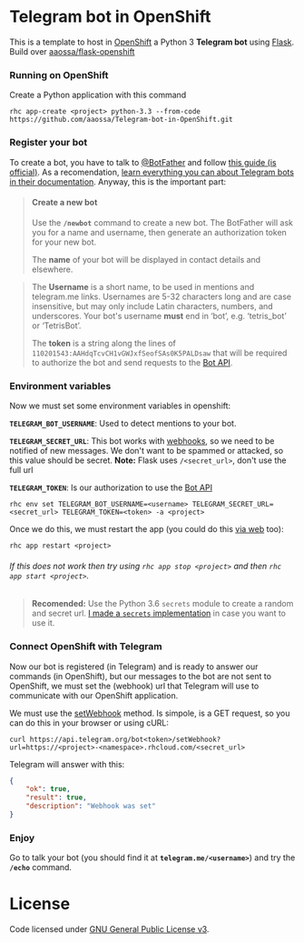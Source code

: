# Telegram bot in OpenShift

This is a template to host in [OpenShift](https://openshift.redhat.com) a Python 3 **Telegram bot** using [Flask](http://flask.pocoo.org/). Build over [aaossa/flask-openshift](https://github.com/aaossa/flask-openshift)


### Running on OpenShift

Create a Python application with this command

```shell
rhc app-create <project> python-3.3 --from-code https://github.com/aaossa/Telegram-bot-in-OpenShift.git
```


### Register your bot

To create a bot, you have to talk to [@BotFather](https://telegram.me/botfather) and follow [this guide (is official)](https://core.telegram.org/bots#6-botfather). As a recomendation, [learn everything you can about Telegram bots in their documentation](https://core.telegram.org/bots#). Anyway, this is the important part:

> #### Create a new bot
> Use the **`/newbot`** command to create a new bot. The BotFather will ask you for a name and username, then generate an authorization token for your new bot.
> 
> The **name** of your bot will be displayed in contact details and elsewhere.

> The **Username** is a short name, to be used in mentions and telegram.me links. Usernames are 5-32 characters long and are case insensitive, but may only include Latin characters, numbers, and underscores. Your bot's username **must** end in ‘bot’, e.g. ‘tetris_bot’ or ‘TetrisBot’.
> 
> The **token** is a string along the lines of `110201543:AAHdqTcvCH1vGWJxfSeofSAs0K5PALDsaw` that will be required to authorize the bot and send requests to the [Bot API](https://core.telegram.org/bots/api).


### Environment variables

Now we must set some environment variables in openshift: 

**`TELEGRAM_BOT_USERNAME`**: Used to detect mentions to your bot.

**`TELEGRAM_SECRET_URL`**: This bot works with [webhooks](https://core.telegram.org/bots/api#setwebhook), so we need to be notified of new messages. We don't want to be spammed or attacked, so this value should be secret. **Note:** Flask uses `/<secret_url>`, don't use the full url

**`TELEGRAM_TOKEN`**: Is our authorization to use the [Bot API](https://core.telegram.org/bots/api)

```shell
rhc env set TELEGRAM_BOT_USERNAME=<username> TELEGRAM_SECRET_URL=<secret_url> TELEGRAM_TOKEN=<token> -a <project>
```

Once we do this, we must restart the app (you could do this [via web](https://openshift.redhat.com/app/console/applications) too):

```shell
rhc app restart <project>
```

###### If this does not work then try using `rhc app stop <project>` and then `rhc app start <project>`.

> **Recomended:** Use the Python 3.6 `secrets` module to create a random and secret url. [I made a `secrets` implementation](https://gist.github.com/aaossa/a4c83ad87cd61fbd4c06f37f5913d2e3) in case you want to use it.


### Connect OpenShift with Telegram

Now our bot is registered (in Telegram) and is ready to answer our commands (in OpenShift), but our messages to the bot are not sent to OpenShift, we must set the (webhook) url that Telegram will use to communicate with our OpenShift application.

We must use the [setWebhook](https://core.telegram.org/bots/api#setwebhook) method. Is simpole, is a GET request, so you can do this in your browser or using cURL:

```shell
curl https://api.telegram.org/bot<token>/setWebhook?url=https://<project>-<namespace>.rhcloud.com/<secret_url>
```

Telegram will answer with this:

```JSON
{
	"ok": true,
	"result": true,
	"description": "Webhook was set"
}
```


### Enjoy

Go to talk your bot (you should find it at **`telegram.me/<username>`**) and try the **`/echo`** command. 



# License

Code licensed under [GNU General Public License v3](http://opensource.org/licenses/GPL-3.0).
